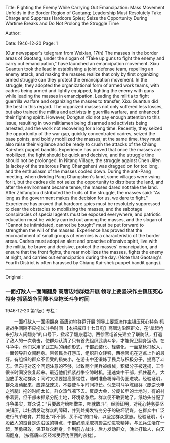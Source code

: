 Title: Fighting the Enemy While Carrying Out Emancipation: Mass Movement Unfolds in the Border Region of Gaotang; Leadership Must Resolutely Take Charge and Suppress Hardcore Spies; Seize the Opportunity During Wartime Breaks and Do Not Prolong the Struggle Time

Author:

Date: 1946-12-20
Page: 1

(Our newspaper's telegram from Weixian, 17th) The masses in the border areas of Gaotang, under the slogan of "Take up guns to fight the enemy and carry out emancipation," have launched an emancipation movement. Xixu Guantun took the lead in establishing a joint defense team, repelling an enemy attack, and making the masses realize that only by first organizing armed struggle can they protect the emancipation movement. In the struggle, they adopted the organizational form of armed work teams, with cadres being armed and lightly equipped, fighting the enemy with guns while leading the masses in emancipation. Leading the militia to fight guerrilla warfare and organizing the masses to transfer, Xixu Guantun did the best in this regard. The organized masses not only suffered less losses, but also trained the militia and activists in guerrilla warfare, and enhanced their fighting spirit. However, Dongtun did not pay enough attention to this issue, resulting in two militiamen being disarmed and activists being arrested, and the work not recovering for a long time. Recently, they seized the opportunity of the war gap, quickly concentrated cadres, seized the base points, and boldly mobilized the masses; at the same time, they must also raise their vigilance and be ready to crush the attacks of the Chiang Kai-shek puppet bandits. Experience has proved that once the masses are mobilized, the fight should be quick and decisive, and the struggle time should not be prolonged. In Nitang Village, the struggle against Chen Jifen (a lackey of the traitorous Pang Changshen) was dragged on for too long, and the enthusiasm of the masses cooled down. During the anti-Pang meeting, when dividing Pang Changshen's land, some villages were vying for it, but the cadres did not seize the opportunity to distribute the land, and after the environment became tense, the masses dared not take the land. After Zhifangtou distributed the fruits of the struggle, the masses said: "As long as the government makes the decision for us, we dare to fight." Experience has proved that hardcore spies must be resolutely suppressed to clear the obstacles to mobilizing the masses, and the sabotage conspiracies of special agents must be exposed everywhere, and patriotic education must be widely carried out among the masses, and the slogan of "Cannot be intimidated, cannot be bought" must be put forward to strengthen the will of the masses. Experience has proved that the encroachment of small groups of enemies is a characteristic of the border areas. Cadres must adopt an alert and proactive offensive spirit, live with the militia, be brave and decisive, protect the masses' emancipation, and ensure that the front fights, the rear mobilizes the masses, fights the enemy at night, and carries out emancipation during the day. (Note that Gaotang's Fourth District is often harassed by Chiang Kai-shek puppet bandit gangs).



<hr /> 

Original: 


### 一面打敌人一面闹翻身  高唐边地群运开展  领导上要坚决作主镇压死心特务  抓紧战争间隙不应拖长斗争时间

1946-12-20
第1版()
专栏：

　　一面打敌人一面闹翻身
    高唐边地群运开展
    领导上要坚决作主镇压死心特务
    抓紧战争间隙不应拖长斗争时间
    【本报威县十七日电】高唐边沿区群众，在“拿起枪来打敌人闹翻身”的口号下，掀起了翻身运动。西徐官屯首先建立了联防队，打退了敌人的一次袭击，使群众认清了只有首先组织武装斗争，才能保卫翻身运动。在斗争中，他们采用了武工队的组织形式，干部武装化、轻装化，一面拿枪打敌人，一面领导群众闹翻身。带领民兵打游击，组织群众转移，西徐官屯在这点上作的最好。有组织的群众不但受的损失小，在游击中还锻炼了民兵与积极分子，提高了斗志。但东屯对这个问题注意的不够，以致两个民兵被缴械，积极分子被逮捕，工作很长时间没恢复起来。最近他们抓紧战争空隙时机，迅速集中干部，抓住基点，大胆放手发动群众；同时又须要提高警惕性，随时准备粉碎蒋伪匪进攻。经验证明，群众发动起来，应速战速决，不要使斗争时间拖长。倪堂村斗争陈继芬（庞逆长申之狗腿）拖的时间太长，群众热气凉下去。反庞大会，分庞长申的土地时，有的村争着要，但干部未抓紧分配土地，环境紧张后。群众便不敢要地了。纸坊头分配了斗争果实，群众说：“只要政府给咱做主，咱就敢斗”。经验证明，对死心特务要坚决镇压，以扫清发动群众的障碍，并到处揭发特务分子的破坏阴谋，在群众中广泛进行气节教育，并提出“吓不倒、买不动”的口号，以坚定群众意志。经验证明，小股敌人的蚕食是边沿区的特点，干部必须采取机警主动进攻精神，与民兵生活在一起，英勇果敢，保卫群众翻身，作到前方战斗，后方发动群众，晚上打敌人，白天闹翻身。（按高唐四区经常受蒋伪匪团的袭扰）。
